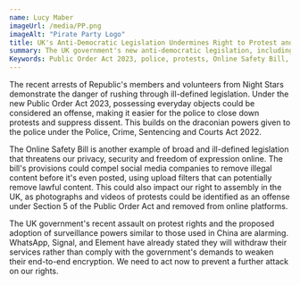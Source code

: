 ```yaml
---
name: Lucy Maber
imageUrl: /media/PP.png
imageAlt: "Pirate Party Logo"
title: UK's Anti-Democratic Legislation Undermines Right to Protest and Free Speech
summary: The UK government's new anti-democratic legislation, including the Public Order Act 2023 and the Online Safety Bill, are being criticized for their broad and ill-defined powers that could suppress protests and restrict free speech online. The Public Order Act has already been used to arrest protesters and confiscate innocent items, while the Online Safety Bill's provisions could lead to censorship of legal content and surveillance of private messages. Critics are calling on parliamentarians to act to protect citizens' rights.
Keywords: Public Order Act 2023, police, protests, Online Safety Bill, social media companies, illegal content, right to assembly,    surveillance powers, WhatsApp, end-to-end encryption
---
```

The recent arrests of Republic's members and volunteers from Night Stars demonstrate the danger of rushing through ill-defined legislation. Under the new Public Order Act 2023, possessing everyday objects could be considered an offense, making it easier for the police to close down protests and suppress dissent. This builds on the draconian powers given to the police under the Police, Crime, Sentencing and Courts Act 2022.

The Online Safety Bill is another example of broad and ill-defined legislation that threatens our privacy, security and freedom of expression online. The bill's provisions could compel social media companies to remove illegal content before it's even posted, using upload filters that can potentially remove lawful content. This could also impact our right to assembly in the UK, as photographs and videos of protests could be identified as an offense under Section 5 of the Public Order Act and removed from online platforms.

The UK government's recent assault on protest rights and the proposed adoption of surveillance powers similar to those used in China are alarming. WhatsApp, Signal, and Element have already stated they will withdraw their services rather than comply with the government's demands to weaken their end-to-end encryption. We need to act now to prevent a further attack on our rights.
